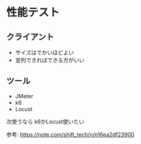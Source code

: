 # 性能テスト

## クライアント

- サイズはでかいほどよい
- 並列できればできる方がいい

## ツール

- JMeter
- k6
- Locust

次使うなら k6かLocust使いたい

参考: <https://note.com/shift_tech/n/n16ea2df23900>
